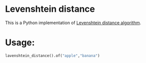 # Levenshtein distance
This is a Python implementation of [Levenshtein distance algorithm](https://en.wikipedia.org/wiki/Levenshtein_distance).

# Usage:
```python
lavenshtein_distance().of("apple","banana")
```
